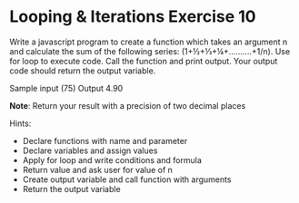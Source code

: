 # Looping & Iterations Exercise 10

Write a javascript program to create a function which takes an argument n and
 calculate the sum of the following series: (1+½+⅓+¼+..........+1/n).
  Use for loop to execute code. Call the function and print output.
   Your output code should return the output variable.
 
Sample input (75)  Output 4.90 

**Note**: Return your result with a precision of two decimal places


Hints:

- Declare functions with name and parameter
- Declare variables and assign values
- Apply for loop and write conditions and formula
- Return value and ask user for value of n
- Create output variable and call function with arguments
- Return the output variable
